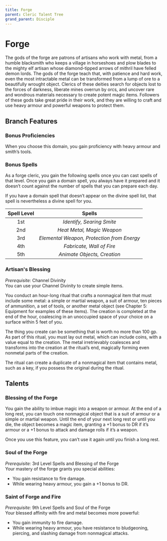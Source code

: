 ```yaml
---
title: Forge
parent: Cleric Talent Tree
grand_parent: Disciple
---
```


# Forge
The gods of the forge are patrons of artisans who work with metal, from a humble blacksmith who keeps a village in horseshoes and plow blades to the mighty elf artisan whose diamond-tipped arrows of mithril have felled demon lords. The gods of the forge teach that, with patience and hard work, even the most intractable metal can be transformed from a lump of ore to a beautifully wrought object. Clerics of these deities search for objects lost to the forces of darkness, liberate mines overrun by orcs, and uncover rare and wondrous materials necessary to create potent magic items. Followers of these gods take great pride in their work, and they are willing to craft and use heavy armour and powerful weapons to protect them.

## Branch Features

### Bonus Proficiencies
When you choose this domain, you gain proficiency with heavy armour and smith’s tools.

### Bonus Spells
As a forge cleric, you gain the following spells once you can cast spells of that level. Once you gain a domain spell, you always have it prepared and it doesn’t count against the number of spells that you can prepare each day.

If you have a domain spell that doesn’t appear on the divine spell list, that spell is nevertheless a divine spell for you.

| Spell Level | Spells |
|:-----------:|:------:|
| 1st | *Identify, Searing Smite* |
| 2nd | *Heat Metal, Magic Weapon* |
| 3rd | *Elemental Weapon, Protection from Energy* |
| 4th | *Fabricate, Wall of Fire* |
| 5th | *Animate Objects, Creation* |

### Artisan's Blessing
*Prerequisite:* Channel Divinity<br>
You can use your Channel Divinity to create simple items.

You conduct an hour-long ritual that crafts a nonmagical item that must include some metal: a simple or martial weapon, a suit of armour, ten pieces of ammunition, a set of tools, or another metal object (see Chapter 5: Equipment for examples of these items). The creation is completed at the end of the hour, coalescing in an unoccupied space of your choice on a surface within 5 feet of you.

The thing you create can be something that is worth no more than 100 gp. As part of this ritual, you must lay out metal, which can include coins, with a value equal to the creation. The metal irretrievably coalesces and transforms into the creation at the ritual’s end, magically forming even nonmetal parts of the creation.

The ritual can create a duplicate of a nonmagical item that contains metal, such as a key, if you possess the original during the ritual.

## Talents

### Blessing of the Forge
You gain the ability to imbue magic into a weapon or armour. At the end of a long rest, you can touch one nonmagical object that is a suit of armour or a simple or martial weapon. Until the end of your next long rest or until you die, the object becomes a magic item, granting a +1 bonus to DR if it’s armour or a +1 bonus to attack and damage rolls if it’s a weapon.

Once you use this feature, you can’t use it again until you finish a long rest.

### Soul of the Forge
*Prerequisite:* 3rd Level Spells and Blessing of the Forge<br>
Your mastery of the forge grants you special abilities:
* You gain resistance to fire damage.
* While wearing heavy armour, you gain a +1 bonus to DR.

### Saint of Forge and Fire
*Prerequisite:* 9th Level Spells and Soul of the Forge<br>
Your blessed affinity with fire and metal becomes more powerful:
* You gain immunity to fire damage.
* While wearing heavy armour, you have resistance to bludgeoning, piercing, and slashing damage from nonmagical attacks.
